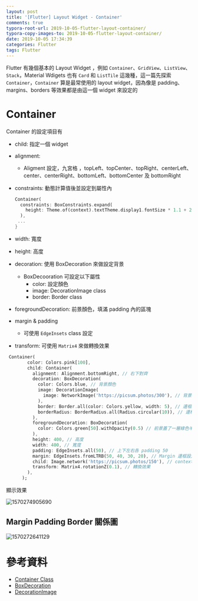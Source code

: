 ```yaml
---
layout: post
title: '[Flutter] Layout Widget - Container'
comments: true
typora-root-url: 2019-10-05-flutter-layout-container/
typora-copy-images-to: 2019-10-05-flutter-layout-container/
date: 2019-10-05 17:34:39
categories: Flutter
tags: Flutter
---
```


Flutter 有幾個基本的 Layout Widget ，例如 `Container`、`GridView`、`ListView`、`Stack`，Material Wdigets 也有 `Card` 和 `ListTile` 這幾種，這一篇先探索 `Container`，`Container` 算是最常使用的 layout widget，因為像是 padding、margins、borders 等效果都是由這一個 widget 來設定的

<!-- more -->

# Container

Container 的設定項目有

* child: 指定一個 widget

* alignment: 

  * Aligment 設定，九宮格 ，topLeft、topCenter、topRight、centerLeft、center、centerRight、bottomLeft、bottomCenter 及 bottomRight

* constraints: 動態計算值後並設定到屬性內

  ```dart
  Container(
    constraints: BoxConstraints.expand(
      height: Theme.of(context).textTheme.display1.fontSize * 1.1 + 200.0,
    ),
   ...
  }    
  ```

  

* width: 寬度

* height: 高度

* decoration: 使用 BoxDecoration 來做設定背景

  * BoxDecooration 可設定以下屬性
    * color: 設定顏色
    * image: DecorationImage class
    * border: Border class

* foregroundDecoration: 前景顏色，填滿  padding 內的區塊

* margin & padding

  * 可使用 `EdgeInsets` class 設定

* transform: 可使用 `Matrix4` 來做轉換效果

```dart
 Container(
        color: Colors.pink[100],
        child: Container(
          alignment: Alignment.bottomRight, // 右下對齊
          decoration: BoxDecoration(
            color: Colors.blue, // 背景顏色
            image: DecorationImage(
              image: NetworkImage('https://picsum.photos/300'), // 背景圖
            ),
            border: Border.all(color: Colors.yellow, width: 5), // 邊框線
            borderRadius: BorderRadius.all(Radius.circular(10)), // 邊框圓角
          ),
          foregroundDecoration: BoxDecoration(
            color: Colors.green[50].withOpacity(0.5) // 前景蓋了一層綠色半透明
          ),
          height: 400, // 高度
          width: 400, // 寬度
          padding: EdgeInsets.all(50), // 上下左右各 padding 50
          margin: EdgeInsets.fromLTRB(50, 40, 30, 20), // Margin 邊框設定
          child: Image.network('https://picsum.photos/150'), // context widget
          transform: Matrix4.rotationZ(0.1), // 轉換效果
        ),
      );
```

顯示效果

![1570274905690](1570274905690.png)



## Margin Padding Border 關係圖

![1570272641129](1570272641129.png)

# 參考資料

* [Container Class](https://api.flutter.dev/flutter/widgets/Container-class.html)
* [BoxDecoration](https://api.flutter.dev/flutter/painting/BoxDecoration-class.html)
* [DecorationImage](https://api.flutter.dev/flutter/painting/DecorationImage-class.html)

